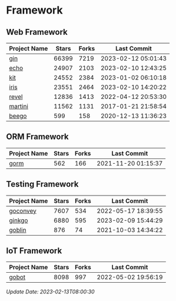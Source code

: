 # Framework

## Web Framework
| Project Name | Stars | Forks | Last Commit |
| ------------ | ----- | ----- | ----------- |
| [gin](https://github.com/gin-gonic/gin) | 66399 | 7219 | 2023-02-12 05:01:43 |
| [echo](https://github.com/labstack/echo) | 24907 | 2103 | 2023-02-10 12:43:25 |
| [kit](https://github.com/go-kit/kit) | 24552 | 2384 | 2023-01-02 06:10:18 |
| [iris](https://github.com/kataras/iris) | 23551 | 2464 | 2023-02-10 14:20:22 |
| [revel](https://github.com/revel/revel) | 12836 | 1413 | 2022-04-12 20:53:30 |
| [martini](https://github.com/go-martini/martini) | 11562 | 1131 | 2017-01-21 21:58:54 |
| [beego](https://github.com/astaxie/beego) | 599 | 158 | 2020-12-13 11:36:23 |

## ORM Framework
| Project Name | Stars | Forks | Last Commit |
| ------------ | ----- | ----- | ----------- |
| [gorm](https://github.com/jinzhu/gorm) | 562 | 166 | 2021-11-20 01:15:37 |

## Testing Framework
| Project Name | Stars | Forks | Last Commit |
| ------------ | ----- | ----- | ----------- |
| [goconvey](https://github.com/smartystreets/goconvey) | 7607 | 534 | 2022-05-17 18:39:55 |
| [ginkgo](https://github.com/onsi/ginkgo) | 6880 | 595 | 2023-02-09 15:44:29 |
| [goblin](https://github.com/franela/goblin) | 876 | 74 | 2021-10-03 14:34:22 |

## IoT Framework
| Project Name | Stars | Forks | Last Commit |
| ------------ | ----- | ----- | ----------- |
| [gobot](https://github.com/hybridgroup/gobot) | 8098 | 997 | 2022-05-02 19:56:19 |

*Update Date: 2023-02-13T08:00:30*